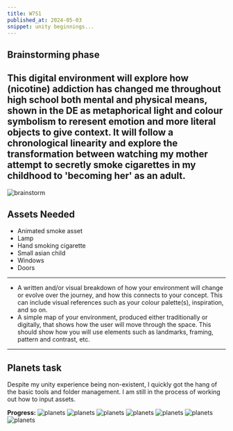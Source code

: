 ```yaml
---
title: W7S1
published_at: 2024-05-03
snippet: unity beginnings...
---
```

## Brainstorming phase
This digital environment will explore how (nicotine) addiction has changed me throughout high school both mental and physical means, shown in the DE as metaphorical light and colour symbolism to reresent emotion and more literal objects to give context. It will follow a chronological linearity and explore the transformation between watching my mother attempt to secretly smoke cigarettes in my childhood to 'becoming her' as an adult.
---
![brainstorm](/w7/brainstorm.png)

## Assets Needed
- Animated smoke asset
- Lamp
- Hand smoking cigarette
- Small asian child
- Windows 
- Doors
---
* A written and/or visual breakdown of how your environment will change or evolve over the journey, and how this connects to your concept. This can include visual references such as your colour palette(s), inspiration, and so on.
* A simple map of your environment, produced either traditionally or digitally, that shows how the user will move through the space. This should show how you will use elements such as landmarks, framing, pattern and contrast, etc.
---
## Planets task
Despite my unity experience being non-existent, I quickly got the hang of the basic tools and folder management. I am still in the process of working out how to input assets. 

**Progress:**
![planets](/w7/plan1.png)
![planets](/w7/plan2.png)
![planets](/w7/plan3.png)
![planets](/w7/plan4.png)
![planets](/w7/plan5.png)
![planets](/w7/plan6.png)
![planets](/w7/plan7.png)